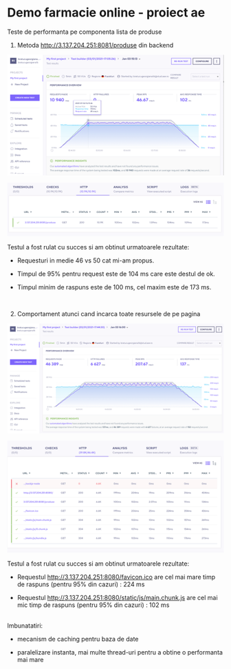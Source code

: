 # Demo farmacie online - proiect ae
Teste de performanta pe componenta lista de produse

1. Metoda http://3.137.204.251:8081/produse din backend

![alt_text](https://github.com/georgianabratucu/ae-online-store/blob/main/i1.png)


![alt_text](https://github.com/georgianabratucu/ae-online-store/blob/main/i2.png)


Testul a fost rulat cu succes si am obtinut urmatoarele rezultate:

- Requesturi in medie 46 vs 50 cat mi-am propus.

- Timpul de 95% pentru request este de 104 ms care este destul de ok.

- Timpul minim de raspuns este de 100 ms, cel maxim este de 173 ms.
<br/>


2. Comportament atunci cand incarca toate resursele de pe pagina

![alt_text](https://github.com/georgianabratucu/ae-online-store/blob/main/i3.png)


![alt_text](https://github.com/georgianabratucu/ae-online-store/blob/main/i4.png)

Testul a fost rulat cu succes si am obtinut urmatoarele rezultate:

- Requestul http://3.137.204.251:8080/favicon.ico are cel mai mare timp de raspuns (pentru 95% din cazuri) : 224 ms

- Requestul http://3.137.204.251:8080/static/js/main.chunk.js are cel mai mic timp de raspuns (pentru 95% din cazuri) : 102 ms

<br/>
Imbunatatiri:

 - mecanism de caching pentru baza de date
 
 - paralelizare instanta, mai multe thread-uri pentru a obtine o performanta mai mare
 
 
 
